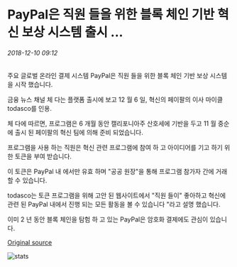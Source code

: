 # PayPal은 직원 들을 위한 블록 체인 기반 혁신 보상 시스템 출시 ...

###### 2018-12-10 09:12

주요 글로벌 온라인 결제 시스템 PayPal은 직원 들을 위한 블록 체인 기반 보상 시스템을 시작 했습니다.

금융 뉴스 채널 체 다는 플랫폼 출시에 보고 12 월 6 일, 혁신의 페이팔의 이사 마이클 todasco를 인용.

체 다에 따르면, 프로그램은 6 개월 동안 캘리포니아주 산호세에 기반을 두고 11 월 중순에 출시 된 페이팔의 혁신 팀에 의해 준비 되었습니다.

프로그램을 사용 하는 직원은 혁신 관련 프로그램에 참여 하 고 아이디어를 기고 하기 위한 토큰을 부여 받습니다.

이 토큰은 PayPal 내 에서만 유효 하며 "공공 원장"을 통해 프로그램 참가자 간에 거래 할 수 있습니다.

todasco는 토큰 프로그램을 위해 고안 된 웹사이트에서 "직원 들이" 좋아하고 혁신에 관련 된 PayPal 내에서 진행 되는 모든 활동을 볼 수 있습니다 "라고 설명 했습니다.

이미 2 년 동안 블록 체인을 탐험 하 고 있는 PayPal은 암호화 결제에도 관심이 있습니다.

[Original source](https://cointelegraph.com/news/paypal-launches-blockchain-based-innovation-reward-system-for-employees)

![stats](https://c.statcounter.com/11760860/0/a89fa40b/1/ "stats")